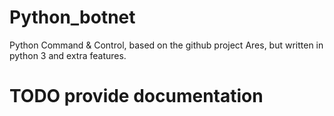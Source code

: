 # Python_botnet
Python Command &amp; Control, based on the github project Ares, but written in python 3 and extra features.

# TODO provide documentation
